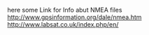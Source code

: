 here some Link for Info abut NMEA files 
http://www.gpsinformation.org/dale/nmea.htm
http://www.labsat.co.uk/index.php/en/
